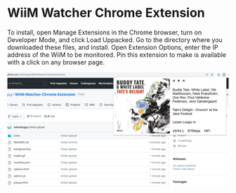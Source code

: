 # WiiM Watcher Chrome Extension

To install, open Manage Extensions in the Chrome browser, turn on Developer Mode, and click Load Uppacked.  Go to the directory where you downloaded these files, and install.  Open Extension Options, enter the IP address of the WiiM to be monitored.  Pin this extension to make is available with a click on any browser page.


![photo](https://raw.githubusercontent.com/retired-guy/WiiM-Watcher-Chrome-Extension/main/Screenshot%202023-02-24%201.38.23%20PM.png)
